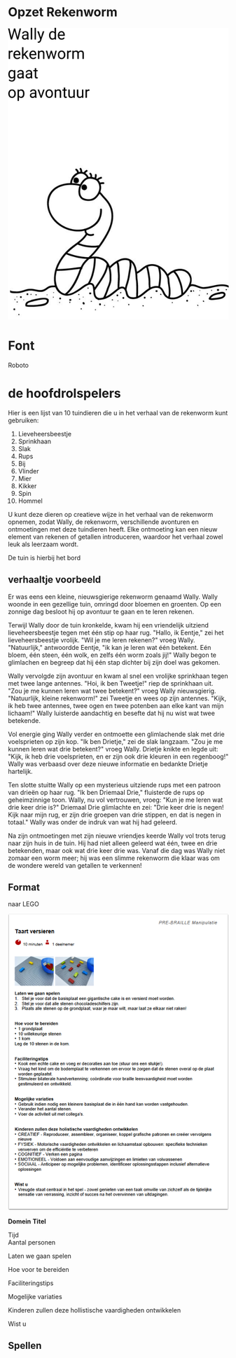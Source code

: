 # Opzet Rekenworm

![Image](./wallyindetuin.png "afbeelding wally de tuin in")

# Font
Roboto

# de hoofdrolspelers
Hier is een lijst van 10 tuindieren die u in het verhaal van de rekenworm kunt gebruiken:

1. Lieveheersbeestje
2. Sprinkhaan
3. Slak
4. Rups
5. Bij
6. Vlinder
7. Mier
8. Kikker
9. Spin
10. Hommel

U kunt deze dieren op creatieve wijze in het verhaal van de rekenworm opnemen, zodat Wally, de rekenworm, verschillende avonturen en ontmoetingen met deze tuindieren heeft. Elke ontmoeting kan een nieuw element van rekenen of getallen introduceren, waardoor het verhaal zowel leuk als leerzaam wordt.

De tuin is hierbij het bord

## verhaaltje voorbeeld

Er was eens een kleine, nieuwsgierige rekenworm genaamd Wally. Wally woonde in een gezellige tuin, omringd door bloemen en groenten. Op een zonnige dag besloot hij op avontuur te gaan en te leren rekenen.

Terwijl Wally door de tuin kronkelde, kwam hij een vriendelijk uitziend lieveheersbeestje tegen met één stip op haar rug. "Hallo, ik  Eentje," zei het lieveheersbeestje vrolijk. "Wil je me leren rekenen?" vroeg Wally. "Natuurlijk," antwoordde Eentje, "ik kan je leren wat één betekent. Eén bloem, één steen, één wolk, en zelfs één worm zoals jij!" Wally begon te glimlachen en begreep dat hij één stap dichter bij zijn doel was gekomen.

Wally vervolgde zijn avontuur en kwam al snel een vrolijke sprinkhaan tegen met twee lange antennes. "Hoi, ik ben Tweetje!" riep de sprinkhaan uit. "Zou je me kunnen leren wat twee betekent?" vroeg Wally nieuwsgierig. "Natuurlijk, kleine rekenworm!" zei Tweetje en wees op zijn antennes. "Kijk, ik heb twee antennes, twee ogen en twee potenben aan elke kant van mijn lichaam!" Wally luisterde aandachtig en besefte dat hij nu wist wat twee betekende.

Vol energie ging Wally verder en ontmoette een glimlachende slak met drie voelsprieten op zijn kop. "Ik ben Drietje," zei de slak langzaam. "Zou je me kunnen leren wat drie betekent?" vroeg Wally. Drietje knikte en legde uit: "Kijk, ik heb drie voelsprieten, en er zijn ook drie kleuren in een regenboog!" Wally was verbaasd over deze nieuwe informatie en bedankte Drietje hartelijk.

Ten slotte stuitte Wally op een mysterieus uitziende rups met een patroon van drieën op haar rug. "Ik ben Driemaal Drie," fluisterde de rups op geheimzinnige toon. Wally, nu vol vertrouwen, vroeg: "Kun je me leren wat drie keer drie is?" Driemaal Drie glimlachte en zei: "Drie keer drie is negen! Kijk naar mijn rug, er zijn drie groepen van drie stippen, en dat is negen in totaal." Wally was onder de indruk van wat hij had geleerd.

Na zijn ontmoetingen met zijn nieuwe vriendjes keerde Wally vol trots terug naar zijn huis in de tuin. Hij had niet alleen geleerd wat één, twee en drie betekenden, maar ook wat drie keer drie was. Vanaf die dag was Wally niet zomaar een worm meer; hij was een slimme rekenworm die klaar was om de wondere wereld van getallen te verkennen!

## Format
naar LEGO

![Image](./werkblad.png "afbeelding lego werkblad")

**Domein**
**Titel**  

Tijd  
Aantal personen  

Laten we gaan spelen


Hoe voor te bereiden

Faciliteringstips

Mogelijke variaties

Kinderen zullen deze hollistische vaardigheden ontwikkelen

Wist u

## Spellen
